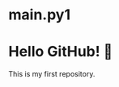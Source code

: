 # main.py1
<!DOCTYPE htm>
<html>
<head>
  <title>My GitHub Repo</title>
</head>
<body>
  <h1>Hello GitHub! 👋</h1>
  <p>This is my first repository.</p>
</body>
</html>


